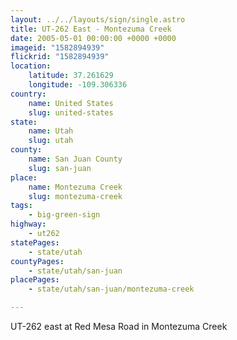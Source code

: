 ```yaml
---
layout: ../../layouts/sign/single.astro
title: UT-262 East - Montezuma Creek
date: 2005-05-01 00:00:00 +0000 +0000
imageid: "1582894939"
flickrid: "1582894939"
location:
    latitude: 37.261629
    longitude: -109.306336
country:
    name: United States
    slug: united-states
state:
    name: Utah
    slug: utah
county:
    name: San Juan County
    slug: san-juan
place:
    name: Montezuma Creek
    slug: montezuma-creek
tags:
    - big-green-sign
highway:
    - ut262
statePages:
    - state/utah
countyPages:
    - state/utah/san-juan
placePages:
    - state/utah/san-juan/montezuma-creek

---
```

UT-262 east at Red Mesa Road in Montezuma Creek